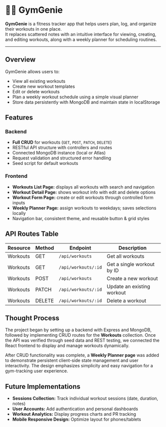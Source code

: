 # 🏋️‍♂️ GymGenie

**GymGenie** is a fitness tracker app that helps users plan, log, and organize their workouts in one place.  
It replaces scattered notes with an intuitive interface for viewing, creating, and editing workouts, along with a weekly planner for scheduling routines.

---

## Overview

GymGenie allows users to:
- View all existing workouts
- Create new workout templates
- Edit or delete workouts
- Plan a weekly workout schedule using a simple visual planner
- Store data persistently with MongoDB and maintain state in localStorage


## Features

### Backend
- **Full CRUD** for workouts (`GET`, `POST`, `PATCH`, `DELETE`)
- RESTful API structure with controllers and routes
- Connected MongoDB instance (local or Atlas)
- Request validation and structured error handling
- Seed script for default workouts

### Frontend
- **Workouts List Page:** displays all workouts with search and navigation  
- **Workout Detail Page:** shows workout info with edit and delete options  
- **Workout Form Page:** create or edit workouts through controlled form inputs  
- **Weekly Planner Page:** assign workouts to weekdays; saves selections locally  
- Navigation bar, consistent theme, and reusable button & grid styles

## API Routes Table

| Resource | Method | Endpoint | Description |
|-----------|--------|-----------|--------------|
| Workouts | GET | `/api/workouts` | Get all workouts |
| Workouts | GET | `/api/workouts/:id` | Get a single workout by ID |
| Workouts | POST | `/api/workouts` | Create a new workout |
| Workouts | PATCH | `/api/workouts/:id` | Update an existing workout |
| Workouts | DELETE | `/api/workouts/:id` | Delete a workout |

## Thought Process

The project began by setting up a backend with Express and MongoDB, followed by implementing CRUD routes for the **Workouts** collection. Once the API was verified through seed data and REST testing, we connected the React frontend to display and manage workouts dynamically.

After CRUD functionality was complete, a **Weekly Planner page** was added to demonstrate persistent client-side state management and user interactivity. The design emphasizes simplicity and easy navigation for a gym-tracking user experience.

## Future Implementations

- **Sessions Collection:** Track individual workout sessions (date, duration, notes)
- **User Accounts:** Add authentication and personal dashboards
- **Workout Analytics:** Display progress charts and PR tracking
- **Mobile Responsive Design:** Optimize layout for phones/tablets
